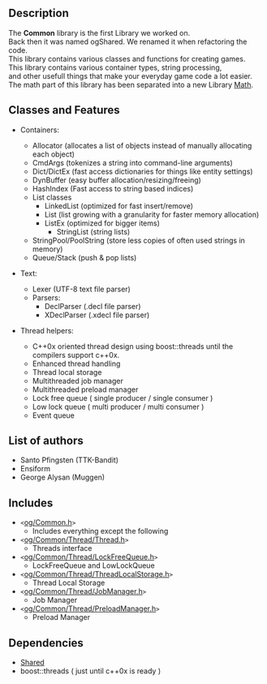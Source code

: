 ## Description ##
The **Common** library is the first Library we worked on.<br />
Back then it was named ogShared. We renamed it when refactoring the code.<br />
This library contains various classes and functions for creating games.<br />
This library contains various container types, string processing,<br />
and other usefull things that make your everyday game code a lot easier.<br />
The math part of this library has been separated into a new Library [Math](LibraryMath.md).

## Classes and Features ##

  * Containers:
    * Allocator (allocates a list of objects instead of manually allocating each object)
    * CmdArgs (tokenizes a string into command-line arguments)
    * Dict/DictEx (fast access dictionaries for things like entity settings)
    * DynBuffer (easy buffer allocation/resizing/freeing)
    * HashIndex (Fast access to string based indices)
    * List classes
      * LinkedList (optimized for fast insert/remove)
      * List (list growing with a granularity for faster memory allocation)
      * ListEx (optimized for bigger items)
        * StringList (string lists)
    * StringPool/PoolString (store less copies of often used strings in memory)
    * Queue/Stack (push & pop lists)

  * Text:
    * Lexer (UTF-8 text file parser)
    * Parsers:
      * DeclParser (.decl file parser)
      * XDeclParser (.xdecl file parser)

  * Thread helpers:
    * C++0x oriented thread design using boost::threads until the compilers support c++0x.
    * Enhanced thread handling
    * Thread local storage
    * Multithreaded job manager
    * Multithreaded preload manager
    * Lock free queue ( single producer / single consumer )
    * Low lock queue ( multi producer / multi consumer )
    * Event queue

## List of authors ##
  * Santo Pfingsten (TTK-Bandit)
  * Ensiform
  * George Alysan (Muggen)

## Includes ##
  * `<`[og/Common.h](http://code.google.com/p/open-game-libraries/source/browse/trunk/Libraries/Include/og/Common.h)`>`
    * Includes everything except the following
  * `<`[og/Common/Thread/Thread.h](http://code.google.com/p/open-game-libraries/source/browse/trunk/Libraries/Include/og/Common/Thread/Thread.h)`>`
    * Threads interface
  * `<`[og/Common/Thread/LockFreeQueue.h](http://code.google.com/p/open-game-libraries/source/browse/trunk/Libraries/Include/og/Common/Thread/LockFreeQueue.h)`>`
    * LockFreeQueue and LowLockQueue
  * `<`[og/Common/Thread/ThreadLocalStorage.h](http://code.google.com/p/open-game-libraries/source/browse/trunk/Libraries/Include/og/Common/Thread/ThreadLocalStorage.h)`>`
    * Thread Local Storage
  * `<`[og/Common/Thread/JobManager.h](http://code.google.com/p/open-game-libraries/source/browse/trunk/Libraries/Include/og/Common/Thread/JobManager.h)`>`
    * Job Manager
  * `<`[og/Common/Thread/PreloadManager.h](http://code.google.com/p/open-game-libraries/source/browse/trunk/Libraries/Include/og/Common/Thread/PreloadManager.h)`>`
    * Preload Manager

## Dependencies ##
  * [Shared](LibraryShared.md)
  * boost::threads ( just until c++0x is ready )